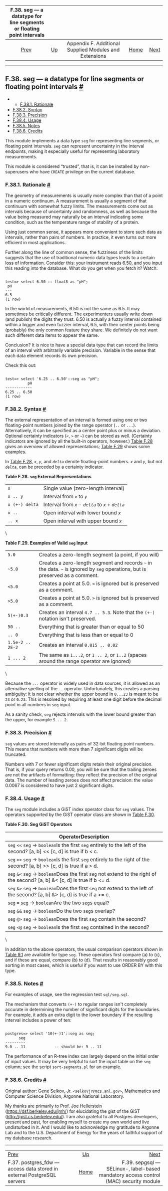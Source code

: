 

|                        F.38. seg — a datatype for line segments or floating point intervals                       |                                                                             |                                                        |                                                       |                                                                                                                     |
| :---------------------------------------------------------------------------------------------------------------: | :-------------------------------------------------------------------------- | :----------------------------------------------------: | ----------------------------------------------------: | ------------------------------------------------------------------------------------------------------------------: |
| [Prev](postgres-fdw.html "F.37. postgres_fdw —&#xA;   access data stored in external PostgreSQL&#xA;   servers")  | [Up](contrib.html "Appendix F. Additional Supplied Modules and Extensions") | Appendix F. Additional Supplied Modules and Extensions | [Home](index.html "PostgreSQL 17devel Documentation") |  [Next](sepgsql.html "F.39. sepgsql —&#xA;   SELinux-, label-based mandatory access control (MAC) security module") |

***

## F.38. seg — a datatype for line segments or floating point intervals [#](#SEG)

  * *   [F.38.1. Rationale](seg.html#SEG-RATIONALE)
  * [F.38.2. Syntax](seg.html#SEG-SYNTAX)
  * [F.38.3. Precision](seg.html#SEG-PRECISION)
  * [F.38.4. Usage](seg.html#SEG-USAGE)
  * [F.38.5. Notes](seg.html#SEG-NOTES)
  * [F.38.6. Credits](seg.html#SEG-CREDITS)

This module implements a data type `seg` for representing line segments, or floating point intervals. `seg` can represent uncertainty in the interval endpoints, making it especially useful for representing laboratory measurements.

This module is considered “trusted”, that is, it can be installed by non-superusers who have `CREATE` privilege on the current database.

### F.38.1. Rationale [#](#SEG-RATIONALE)

The geometry of measurements is usually more complex than that of a point in a numeric continuum. A measurement is usually a segment of that continuum with somewhat fuzzy limits. The measurements come out as intervals because of uncertainty and randomness, as well as because the value being measured may naturally be an interval indicating some condition, such as the temperature range of stability of a protein.

Using just common sense, it appears more convenient to store such data as intervals, rather than pairs of numbers. In practice, it even turns out more efficient in most applications.

Further along the line of common sense, the fuzziness of the limits suggests that the use of traditional numeric data types leads to a certain loss of information. Consider this: your instrument reads 6.50, and you input this reading into the database. What do you get when you fetch it? Watch:

```

test=> select 6.50 :: float8 as "pH";
 pH
---
6.5
(1 row)
```

In the world of measurements, 6.50 is not the same as 6.5. It may sometimes be critically different. The experimenters usually write down (and publish) the digits they trust. 6.50 is actually a fuzzy interval contained within a bigger and even fuzzier interval, 6.5, with their center points being (probably) the only common feature they share. We definitely do not want such different data items to appear the same.

Conclusion? It is nice to have a special data type that can record the limits of an interval with arbitrarily variable precision. Variable in the sense that each data element records its own precision.

Check this out:

```

test=> select '6.25 .. 6.50'::seg as "pH";
          pH
------------
6.25 .. 6.50
(1 row)
```

### F.38.2. Syntax [#](#SEG-SYNTAX)

The external representation of an interval is formed using one or two floating-point numbers joined by the range operator (`..` or `...`). Alternatively, it can be specified as a center point plus or minus a deviation. Optional certainty indicators (`<`, `>` or `~`) can be stored as well. (Certainty indicators are ignored by all the built-in operators, however.) [Table F.28](seg.html#SEG-REPR-TABLE "Table F.28. seg External Representations") gives an overview of allowed representations; [Table F.29](seg.html#SEG-INPUT-EXAMPLES "Table F.29. Examples of Valid seg Input") shows some examples.

In [Table F.28](seg.html#SEG-REPR-TABLE "Table F.28. seg External Representations"), *`x`*, *`y`*, and *`delta`* denote floating-point numbers. *`x`* and *`y`*, but not *`delta`*, can be preceded by a certainty indicator.

**Table F.28. `seg` External Representations**

|                |                                                      |
| -------------- | ---------------------------------------------------- |
| `x`            | Single value (zero-length interval)                  |
| `x .. y`       | Interval from *`x`* to *`y`*                         |
| `x (+-) delta` | Interval from *`x`* - *`delta`* to *`x`* + *`delta`* |
| `x ..`         | Open interval with lower bound *`x`*                 |
| `.. x`         | Open interval with upper bound *`x`*                 |

\

**Table F.29. Examples of Valid `seg` Input**

|                  |                                                                                                                               |
| ---------------- | ----------------------------------------------------------------------------------------------------------------------------- |
| `5.0`            | Creates a zero-length segment (a point, if you will)                                                                          |
| `~5.0`           | Creates a zero-length segment and records `~` in the data. `~` is ignored by `seg` operations, but is preserved as a comment. |
| `<5.0`           | Creates a point at 5.0. `<` is ignored but is preserved as a comment.                                                         |
| `>5.0`           | Creates a point at 5.0. `>` is ignored but is preserved as a comment.                                                         |
| `5(+-)0.3`       | Creates an interval `4.7 .. 5.3`. Note that the `(+-)` notation isn't preserved.                                              |
| `50 ..`          | Everything that is greater than or equal to 50                                                                                |
| `.. 0`           | Everything that is less than or equal to 0                                                                                    |
| `1.5e-2 .. 2E-2` | Creates an interval `0.015 .. 0.02`                                                                                           |
| `1 ... 2`        | The same as `1...2`, or `1 .. 2`, or `1..2` (spaces around the range operator are ignored)                                    |

\

Because the `...` operator is widely used in data sources, it is allowed as an alternative spelling of the `..` operator. Unfortunately, this creates a parsing ambiguity: it is not clear whether the upper bound in `0...23` is meant to be `23` or `0.23`. This is resolved by requiring at least one digit before the decimal point in all numbers in `seg` input.

As a sanity check, `seg` rejects intervals with the lower bound greater than the upper, for example `5 .. 2`.

### F.38.3. Precision [#](#SEG-PRECISION)

`seg` values are stored internally as pairs of 32-bit floating point numbers. This means that numbers with more than 7 significant digits will be truncated.

Numbers with 7 or fewer significant digits retain their original precision. That is, if your query returns 0.00, you will be sure that the trailing zeroes are not the artifacts of formatting: they reflect the precision of the original data. The number of leading zeroes does not affect precision: the value 0.0067 is considered to have just 2 significant digits.

### F.38.4. Usage [#](#SEG-USAGE)

The `seg` module includes a GiST index operator class for `seg` values. The operators supported by the GiST operator class are shown in [Table F.30](seg.html#SEG-GIST-OPERATORS "Table F.30. Seg GiST Operators").

**Table F.30. Seg GiST Operators**

| OperatorDescription                                                                                                           |
| ----------------------------------------------------------------------------------------------------------------------------- |
| `seg` `<<` `seg` → `boolean`Is the first `seg` entirely to the left of the second? \[a, b] << \[c, d] is true if b < c.       |
| `seg` `>>` `seg` → `boolean`Is the first `seg` entirely to the right of the second? \[a, b] >> \[c, d] is true if a > d.      |
| `seg` `&<` `seg` → `boolean`Does the first `seg` not extend to the right of the second? \[a, b] &< \[c, d] is true if b <= d. |
| `seg` `&>` `seg` → `boolean`Does the first `seg` not extend to the left of the second? \[a, b] &> \[c, d] is true if a >= c.  |
| `seg` `=` `seg` → `boolean`Are the two `seg`s equal?                                                                          |
| `seg` `&&` `seg` → `boolean`Do the two `seg`s overlap?                                                                        |
| `seg` `@>` `seg` → `boolean`Does the first `seg` contain the second?                                                          |
| `seg` `<@` `seg` → `boolean`Is the first `seg` contained in the second?                                                       |

\

In addition to the above operators, the usual comparison operators shown in [Table 9.1](functions-comparison.html#FUNCTIONS-COMPARISON-OP-TABLE "Table 9.1. Comparison Operators") are available for type `seg`. These operators first compare (a) to (c), and if these are equal, compare (b) to (d). That results in reasonably good sorting in most cases, which is useful if you want to use ORDER BY with this type.

### F.38.5. Notes [#](#SEG-NOTES)

For examples of usage, see the regression test `sql/seg.sql`.

The mechanism that converts `(+-)` to regular ranges isn't completely accurate in determining the number of significant digits for the boundaries. For example, it adds an extra digit to the lower boundary if the resulting interval includes a power of ten:

```

postgres=> select '10(+-)1'::seg as seg;
      seg
---------
9.0 .. 11             -- should be: 9 .. 11
```

The performance of an R-tree index can largely depend on the initial order of input values. It may be very helpful to sort the input table on the `seg` column; see the script `sort-segments.pl` for an example.

### F.38.6. Credits [#](#SEG-CREDITS)

Original author: Gene Selkov, Jr. `<selkovjr@mcs.anl.gov>`, Mathematics and Computer Science Division, Argonne National Laboratory.

My thanks are primarily to Prof. Joe Hellerstein (<https://dsf.berkeley.edu/jmh/>) for elucidating the gist of the GiST (<http://gist.cs.berkeley.edu/>). I am also grateful to all Postgres developers, present and past, for enabling myself to create my own world and live undisturbed in it. And I would like to acknowledge my gratitude to Argonne Lab and to the U.S. Department of Energy for the years of faithful support of my database research.

***

|                                                                                                                   |                                                                             |                                                                                                                     |
| :---------------------------------------------------------------------------------------------------------------- | :-------------------------------------------------------------------------: | ------------------------------------------------------------------------------------------------------------------: |
| [Prev](postgres-fdw.html "F.37. postgres_fdw —&#xA;   access data stored in external PostgreSQL&#xA;   servers")  | [Up](contrib.html "Appendix F. Additional Supplied Modules and Extensions") |  [Next](sepgsql.html "F.39. sepgsql —&#xA;   SELinux-, label-based mandatory access control (MAC) security module") |
| F.37. postgres\_fdw — access data stored in external PostgreSQL servers                                           |            [Home](index.html "PostgreSQL 17devel Documentation")            |                                F.39. sepgsql — SELinux-, label-based mandatory access control (MAC) security module |
